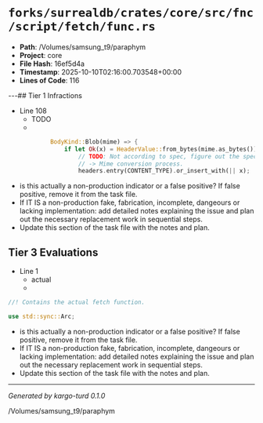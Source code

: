 # `forks/surrealdb/crates/core/src/fnc/script/fetch/func.rs`

- **Path**: /Volumes/samsung_t9/paraphym
- **Project**: core
- **File Hash**: 16ef5d4a  
- **Timestamp**: 2025-10-10T02:16:00.703548+00:00  
- **Lines of Code**: 116

---## Tier 1 Infractions 


- Line 108
  - TODO
  - 

```rust
			BodyKind::Blob(mime) => {
				if let Ok(x) = HeaderValue::from_bytes(mime.as_bytes()) {
					// TODO: Not according to spec, figure out the specific Mime -> Content-Type
					// -> Mime conversion process.
					headers.entry(CONTENT_TYPE).or_insert_with(|| x);
```

- is this actually a non-production indicator or a false positive? If false positive, remove it from the task file.
- If IT IS a non-production fake, fabrication, incomplete, dangeours or lacking implementation: add detailed notes explaining the issue and plan out the necessary replacement work in sequential steps. 
- Update this section of the task file with the notes and plan.

## Tier 3 Evaluations


- Line 1
  - actual
  - 

```rust
//! Contains the actual fetch function.

use std::sync::Arc;
```

- is this actually a non-production indicator or a false positive? If false positive, remove it from the task file.
- If IT IS a non-production fake, fabrication, incomplete, dangeours or lacking implementation: add detailed notes explaining the issue and plan out the necessary replacement work in sequential steps. 
- Update this section of the task file with the notes and plan.

---

*Generated by kargo-turd 0.1.0*

/Volumes/samsung_t9/paraphym